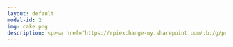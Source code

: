 ```yaml
---
layout: default
modal-id: 2
img: cake.png
description: <p><a href="https://rpiexchange-my.sharepoint.com/:b:/g/personal/bowerj6_rpi_edu/EczoYS77dXFLn5K3cfYw0GABTL4Bn0Bq1ZGlfyd6zM7J0A"><br>Link to Academic Research Resume (PDF)</a></p><br><br><strong>Research Highlights</strong><br><br>Forthcoming publication in a special issue of <em>The Journal for Interdisciplinary Voice Studies</em> (JIVS) titled -<br><em><strong>'How liberating it is to leave the past behind.'<br>Perceiving Authenticity Within the Vocal Performances of</em> Assassin’s Creed Origins</strong>Presentation of extended abstract at the Digital Games Research Association Conference (DiGRA) in Sevilla, Spain -<br><strong><em>'Constellations' of Vocal Expression - A Time Traveler’s Examination of Vocal Performance in </em>Assassin’s Creed Origins</strong><br>http://digra.org:9998/DiGRA_2023_CR_1283.pdf
---
```

